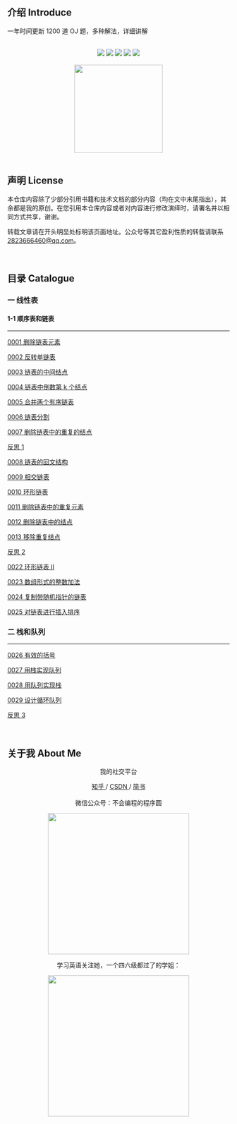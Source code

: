 ## 介绍  Introduce

一年时间更新 1200 道  OJ 题，多种解法，详细讲解



<br>

<div align="center">
    <a href="#"> <img src="https://img.shields.io/badge/language-C-orange"></a>
    <a href="#"> <img src="https://img.shields.io/badge/language-C++-purple"></a>
    <a href="#"> <img src="https://img.shields.io/badge/language-Java-green"></a>
    <a href="#weixin"> <img src="https://img.shields.io/badge/QQ%E7%BE%A4%E5%8F%B7-1040522517-blue"></a>
    <a href="#weixin"> <img src="https://img.shields.io/badge/%E5%BE%AE%E4%BF%A1%E5%85%AC%E4%BC%97%E5%8F%B7-%E4%B8%8D%E4%BC%9A%E7%BC%96%E7%A8%8B%E7%9A%84%E7%A8%8B%E5%BA%8F%E5%9C%86-blue"></a>
</div>

<br>

<div align="center">
    <img src="https://github.com/hairrrrr/1200_Problems/blob/master/img/logo.png" width="200px">
</div>

<br>

## 声明  License

本仓库内容除了少部分引用书籍和技术文档的部分内容（均在文中末尾指出），其余都是我的原创。在您引用本仓库内容或者对内容进行修改演绎时，请署名并以相同方式共享，谢谢。

转载文章请在开头明显处标明该页面地址。公众号等其它盈利性质的转载请联系 2823666460@qq.com。

<br>




<div>


## 目录 Catalogue

### 一 线性表
#### 1-1 顺序表和链表
***


<a href="https://github.com/hairrrrr/1200_Problems/tree/master/01%20DS/03-25/0001%20%E5%88%A0%E9%99%A4%E9%93%BE%E8%A1%A8%E5%85%83%E7%B4%A0">0001 删除链表元素</a>

<a href="https://github.com/hairrrrr/1200_Problems/tree/master/01%20DS/03-25/0002%20%E5%8F%8D%E8%BD%AC%E5%8D%95%E9%93%BE%E8%A1%A8">0002 反转单链表</a>

<a href="https://github.com/hairrrrr/1200_Problems/tree/master/01%20DS/03-25/0003%20%E9%93%BE%E8%A1%A8%E7%9A%84%E4%B8%AD%E9%97%B4%E7%BB%93%E7%82%B9">0003 链表的中间结点</a>

<a href="https://github.com/hairrrrr/1200_Problems/tree/master/01%20DS/03-25/0004%20%E9%93%BE%E8%A1%A8%E4%B8%AD%E5%80%92%E6%95%B0%E7%AC%AC%20k%20%E4%B8%AA%E7%BB%93%E7%82%B9">0004 链表中倒数第 k 个结点	</a>

<a href="https://github.com/hairrrrr/1200_Problems/tree/master/01%20DS/03-25/0005%20%E5%90%88%E5%B9%B6%E4%B8%A4%E4%B8%AA%E6%9C%89%E5%BA%8F%E9%93%BE%E8%A1%A8">0005 合并两个有序链表</a>

<a href="https://github.com/hairrrrr/1200_Problems/tree/master/01%20DS/03-25/0006%20%E9%93%BE%E8%A1%A8%E5%88%86%E5%89%B2">0006 链表分割</a>

<a href="https://github.com/hairrrrr/1200_Problems/tree/master/01%20DS/03-25/0007%20%E5%88%A0%E9%99%A4%E9%93%BE%E8%A1%A8%E4%B8%AD%E7%9A%84%E9%87%8D%E5%A4%8D%E7%9A%84%E7%BB%93%E7%82%B9">0007 删除链表中的重复的结点</a>

<a href="https://github.com/hairrrrr/1200_Problems/blob/master/01%20%E7%BA%BF%E6%80%A7%E8%A1%A8%E5%92%8C%E9%93%BE%E8%A1%A8/%E5%8F%8D%E6%80%9D1.md">反思 1</a>

<a href="https://github.com/hairrrrr/1200_Problems/tree/master/01%20DS/03-26/0008%20%E9%93%BE%E8%A1%A8%E7%9A%84%E5%9B%9E%E6%96%87%E7%BB%93%E6%9E%84">0008 链表的回文结构</a>

<a href="https://github.com/hairrrrr/1200_Problems/tree/master/01%20DS/03-26/0009%20%E7%9B%B8%E4%BA%A4%E9%93%BE%E8%A1%A8">0009 相交链表</a>

<a href="https://github.com/hairrrrr/1200_Problems/tree/master/01%20DS/03-26/0010%20%E7%8E%AF%E5%BD%A2%E9%93%BE%E8%A1%A8">0010 环形链表</a>

<a href="https://github.com/hairrrrr/1200_Problems/tree/master/01%20DS/03-26/0011%20%E5%88%A0%E9%99%A4%E9%93%BE%E8%A1%A8%E4%B8%AD%E7%9A%84%E9%87%8D%E5%A4%8D%E5%85%83%E7%B4%A0">0011 删除链表中的重复元素</a>

<a href="https://github.com/hairrrrr/1200_Problems/tree/master/01%20DS/03-26/0012%20%E5%88%A0%E9%99%A4%E9%93%BE%E8%A1%A8%E4%B8%AD%E7%9A%84%E7%BB%93%E7%82%B9">0012 删除链表中的结点</a>

<a href="https://github.com/hairrrrr/1200_Problems/tree/master/01%20DS/03-26/0013%20%E7%A7%BB%E9%99%A4%E9%87%8D%E5%A4%8D%E7%BB%93%E7%82%B9">0013 移除重复结点</a>

<a href="https://github.com/hairrrrr/1200_Problems/blob/master/01%20%E7%BA%BF%E6%80%A7%E8%A1%A8%E5%92%8C%E9%93%BE%E8%A1%A8/%E5%8F%8D%E6%80%9D2.md">反思 2</a>

<a href="https://github.com/hairrrrr/1200_Problems/tree/master/01%20%E7%BA%BF%E6%80%A7%E8%A1%A8%E5%92%8C%E9%93%BE%E8%A1%A8/0022%20%E7%8E%AF%E5%BD%A2%E9%93%BE%E8%A1%A8%20%E2%85%A1">0022 环形链表 Ⅱ</a>

<a href="https://github.com/hairrrrr/1200_Problems/tree/master/01%20%E7%BA%BF%E6%80%A7%E8%A1%A8%E5%92%8C%E9%93%BE%E8%A1%A8/0023%20%E6%95%B0%E7%BB%84%E5%BD%A2%E5%BC%8F%E7%9A%84%E6%95%B4%E6%95%B0%E5%8A%A0%E6%B3%95">0023 数组形式的整数加法</a>

<a href="https://github.com/hairrrrr/1200_Problems/tree/master/01%20%E7%BA%BF%E6%80%A7%E8%A1%A8%E5%92%8C%E9%93%BE%E8%A1%A8/0024%20%E5%A4%8D%E5%88%B6%E5%B8%A6%E9%9A%8F%E6%9C%BA%E6%8C%87%E9%92%88%E7%9A%84%E9%93%BE%E8%A1%A8">0024 复制带随机指针的链表</a>

<a href="https://github.com/hairrrrr/1200_Problems/tree/master/01%20%E7%BA%BF%E6%80%A7%E8%A1%A8%E5%92%8C%E9%93%BE%E8%A1%A8/0025%20%E5%AF%B9%E9%93%BE%E8%A1%A8%E8%BF%9B%E8%A1%8C%E6%8F%92%E5%85%A5%E6%8E%92%E5%BA%8F">0025 对链表进行插入排序</a>

<a href=""></a>

<a href=""></a>

<a href=""></a>

<a href=""></a>


### 二 栈和队列
***

<a href="https://github.com/hairrrrr/1200_Problems/tree/master/02%20%E6%A0%88%E5%92%8C%E9%98%9F%E5%88%97/0026%20%E6%9C%89%E6%95%88%E7%9A%84%E6%8B%AC%E5%8F%B7">0026 有效的括号</a>

<a href="https://github.com/hairrrrr/1200_Problems/tree/master/02%20%E6%A0%88%E5%92%8C%E9%98%9F%E5%88%97/0027%20%E7%94%A8%E6%A0%88%E5%AE%9E%E7%8E%B0%E9%98%9F%E5%88%97">0027  用栈实现队列</a>

<a href="https://github.com/hairrrrr/1200_Problems/tree/master/02%20%E6%A0%88%E5%92%8C%E9%98%9F%E5%88%97/0028%20%E7%94%A8%E9%98%9F%E5%88%97%E5%AE%9E%E7%8E%B0%E6%A0%88">0028 用队列实现栈</a>

<a href="https://github.com/hairrrrr/1200_Problems/tree/master/02%20%E6%A0%88%E5%92%8C%E9%98%9F%E5%88%97/0029%20%E8%AE%BE%E8%AE%A1%E5%BE%AA%E7%8E%AF%E9%98%9F%E5%88%97">0029 设计循环队列</a>

<a href="https://github.com/hairrrrr/1200_Problems/blob/master/02%20%E6%A0%88%E5%92%8C%E9%98%9F%E5%88%97/%E5%8F%8D%E6%80%9D%203.md">反思 3</a>

<a href=""></a>

<a href=""></a>

<a href=""></a>

</div>

</br>

## 关于我 About Me
<div id = "weixin" align="center">
<p>我的社交平台</p>
	<a href="https://www.zhihu.com/people/wang-ni-ma-46-25"> 知乎 </a> / <a href="https://blog.csdn.net/qq_44954010"> CSDN </a> / <a href="https://www.jianshu.com/u/30f0dcfc671c"> 简书 </a> 
	<br><br>
	微信公众号：不会编程的程序圆
    <p><img width="320px" src="https://github.com/hairrrrr/C-CrashCourse/blob/master/img/QR%20Code/1.png"></img></p>
    学习英语关注她，一个四六级都过了的学姐：
    <p><img width="320px" src="https://github.com/hairrrrr/C-CrashCourse/blob/master/img/QR%20Code/0.jpg"></img></p>

</div>

